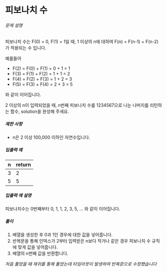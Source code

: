 # 피보나치 수
###### 문제 설명

피보나치 수는 F(0) = 0, F(1) = 1일 때, 1 이상의 n에 대하여 F(n) = F(n-1) + F(n-2) 가 적용되는 수 입니다.

예를들어

-   F(2) = F(0) + F(1) = 0 + 1 = 1
-   F(3) = F(1) + F(2) = 1 + 1 = 2
-   F(4) = F(2) + F(3) = 1 + 2 = 3
-   F(5) = F(3) + F(4) = 2 + 3 = 5

와 같이 이어집니다.

2 이상의 n이 입력되었을 때, n번째 피보나치 수를 1234567으로 나눈 나머지를 리턴하는 함수, solution을 완성해 주세요.

##### 제한 사항

-   n은 2 이상 100,000 이하인 자연수입니다.

##### 입출력 예
|n|return|
|--|--|
|3|2|
|5|5|

##### 입출력 예 설명

피보나치수는 0번째부터 0, 1, 1, 2, 3, 5, ... 와 같이 이어집니다.

##### 풀이
1. 배열을 생성한 후 0과 1인 경우에 대한 값을 넣어줍니다.
2. 반복문을 통해 인덱스가 2부터 입력받은 n보다 작거나 같은 경우 피보나치 수 규칙에 맞게 값을 넣어줍니다.
3. 배열의 n번째 값을 반환합니다.

*처음 풀었을 때 재귀를 통해 풀었는데 타임아웃이 발생하여 반복문으로 수정했습니다*